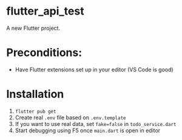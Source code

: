 # flutter_api_test

A new Flutter project.

# Preconditions:
- Have Flutter extensions set up in your editor (VS Code is good)
# Installation
1. `flutter pub get`
2. Create real `.env` file based on `.env.template`
3. If you want to use real data, set `fake=false` in `todo_service.dart`
4. Start debugging using F5 once `main.dart` is open in editor
